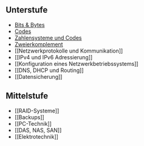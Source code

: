 ## Unterstufe
- [Bits & Bytes](Bits%20&%20Bytes.md)
- [Codes](Codes.md)
- [Zahlensysteme und Codes](Zahlensysteme%20und%20Codes.md)
- [Zweierkomplement](Zweierkomplement.md)
- [[Netzwerkprotokolle und Kommunikation]]
- [[IPv4 und IPv6 Adressierung]]
- [[Konfiguration eines Netzwerkbetriebssystems]]
- [[DNS, DHCP und Routing]]
- [[Datensicherung]]
## Mittelstufe
- [[RAID-Systeme]]
- [[Backups]]
- [[PC-Technik]]
- [[DAS, NAS, SAN]]
- [[Elektrotechnik]]